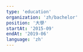 ```yaml
---
type: 'education'
organization: 'zh/bachelor'
position: '大學'
startAt: '2015-09'
endAt: '2019-06'
language: 'zh'
---
```

